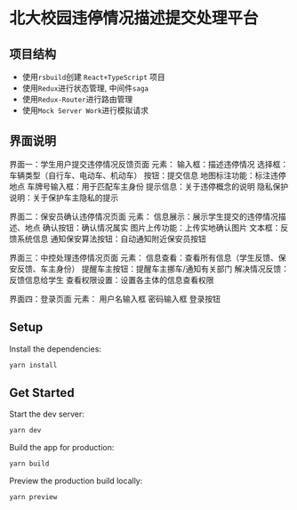 # 北大校园违停情况描述提交处理平台

## 项目结构

- 使用`rsbuild`创建 `React+TypeScript` 项目
- 使用`Redux`进行状态管理, 中间件`saga`
- 使用`Redux-Router`进行路由管理
- 使用`Mock Server Work`进行模拟请求

## 界面说明

界面一：学生用户提交违停情况反馈页面
元素：
输入框：描述违停情况
选择框：车辆类型（自行车、电动车、机动车）
按钮：提交信息
地图标注功能：标注违停地点
车牌号输入框：用于匹配车主身份
提示信息：关于违停概念的说明
隐私保护说明：关于保护车主隐私的提示

界面二：保安员确认违停情况页面
元素：
信息展示：展示学生提交的违停情况描述、地点
确认按钮：确认情况属实
图片上传功能：上传实地确认图片
文本框：反馈系统信息
通知保安算法按钮：自动通知附近保安员按钮

界面三：中控处理违停情况页面
元素：
信息查看：查看所有信息（学生反馈、保安反馈、车主身份）
提醒车主按钮：提醒车主挪车/通知有关部门
解决情况反馈：反馈信息给学生
查看权限设置：设置各主体的信息查看权限

界面四：登录页面
元素：
用户名输入框
密码输入框
登录按钮

## Setup

Install the dependencies:

```bash
yarn install
```

## Get Started

Start the dev server:

```bash
yarn dev
```

Build the app for production:

```bash
yarn build
```

Preview the production build locally:

```bash
yarn preview
```
